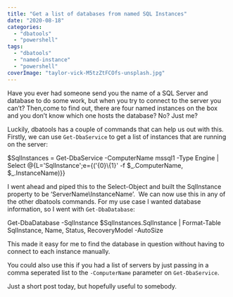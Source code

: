 ```yaml
---
title: "Get a list of databases from named SQL Instances"
date: "2020-08-18"
categories: 
  - "dbatools"
  - "powershell"
tags: 
  - "dbatools"
  - "named-instance"
  - "powershell"
coverImage: "taylor-vick-M5tzZtFCOfs-unsplash.jpg"
---
```


Have you ever had someone send you the name of a SQL Server and database to do some work, but when you try to connect to the server you can’t? Then,come to find out, there are four named instances on the box and you don’t know which one hosts the database? No? Just me?

Luckily, dbatools has a couple of commands that can help us out with this. Firstly, we can use `Get-DbaService` to get a list of instances that are running on the server:

$SqlInstances = Get-DbaService -ComputerName mssql1 -Type Engine |
Select @{L='SqlInstance';e={('{0}\\{1}' -f $\_.ComputerName, $\_.InstanceName)}}

I went ahead and piped this to the Select-Object and built the SqlInstance property to be ‘ServerName\\InstanceName’.  We can now use this in any of the other dbatools commands. For my use case I wanted database information, so I went with `Get-DbaDatabase`:

Get-DbaDatabase -SqlInstance $SqlInstances.SqlInstance |
Format-Table SqlInstance, Name, Status, RecoveryModel -AutoSize

This made it easy for me to find the database in question without having to connect to each instance manually.

You could also use this if you had a list of servers by just passing in a comma seperated list to the `-ComputerName` parameter on `Get-DbaService`.

Just a short post today, but hopefully useful to somebody.
